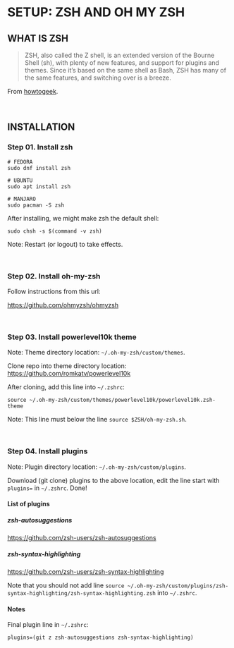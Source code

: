 # SETUP: ZSH AND OH MY ZSH

## WHAT IS ZSH

> ZSH, also called the Z shell, is an extended version of the Bourne Shell (sh), with plenty of new features, and support for plugins and themes. Since it’s based on the same shell as Bash, ZSH has many of the same features, and switching over is a breeze.

From [howtogeek](https://www.howtogeek.com/362409/what-is-zsh-and-why-should-you-use-it-instead-of-bash/).

&nbsp;

## INSTALLATION

### Step 01. Install zsh

```shell
# FEDORA
sudo dnf install zsh

# UBUNTU
sudo apt install zsh

# MANJARO
sudo pacman -S zsh
```

After installing, we might make zsh the default shell:

```shell
sudo chsh -s $(command -v zsh)
```

Note: Restart (or logout) to take effects.

&nbsp;

### Step 02. Install oh-my-zsh

Follow instructions from this url:

<https://github.com/ohmyzsh/ohmyzsh>

&nbsp;

### Step 03. Install powerlevel10k theme

Note: Theme directory location: `~/.oh-my-zsh/custom/themes`.

Clone repo into theme directory location: <https://github.com/romkatv/powerlevel10k>

After cloning, add this line into `~/.zshrc`:

```text
source ~/.oh-my-zsh/custom/themes/powerlevel10k/powerlevel10k.zsh-theme
```

Note: This line must below the line `source $ZSH/oh-my-zsh.sh`.

&nbsp;

### Step 04. Install plugins

Note: Plugin directory location: `~/.oh-my-zsh/custom/plugins`.

Download (git clone) plugins to the above location, edit the line start with `plugins=` in `~/.zshrc`. Done!

#### List of plugins

##### zsh-autosuggestions

<https://github.com/zsh-users/zsh-autosuggestions>

##### zsh-syntax-highlighting

<https://github.com/zsh-users/zsh-syntax-highlighting>

Note that you should not add line `source ~/.oh-my-zsh/custom/plugins/zsh-syntax-highlighting/zsh-syntax-highlighting.zsh` into `~/.zshrc`.

#### Notes

Final plugin line in `~/.zshrc`:

```text
plugins=(git z zsh-autosuggestions zsh-syntax-highlighting)
```
